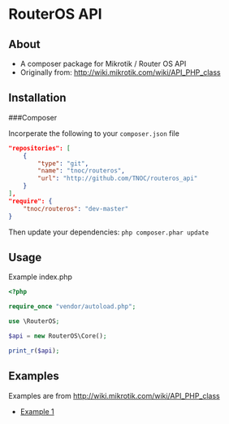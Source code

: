 RouterOS API
============

About
-----
- A composer package for Mikrotik / Router OS API
- Originally from: http://wiki.mikrotik.com/wiki/API_PHP_class

Installation
-----

###Composer

Incorperate the following to your `composer.json` file
```json
"repositories": [
    {
        "type": "git",
        "name": "tnoc/routeros",
        "url": "http://github.com/TNOC/routeros_api"
    }
],
"require": {
    "tnoc/routeros": "dev-master"
}
```

Then update your dependencies: `php composer.phar update`

Usage
------

Example index.php

```php
<?php

require_once "vendor/autoload.php";

use \RouterOS;

$api = new RouterOS\Core();

print_r($api);
```

Examples
----

Examples are from http://wiki.mikrotik.com/wiki/API_PHP_class

- [Example 1](https://github.com/TNOC/routeros_api/wiki/Example-1)
